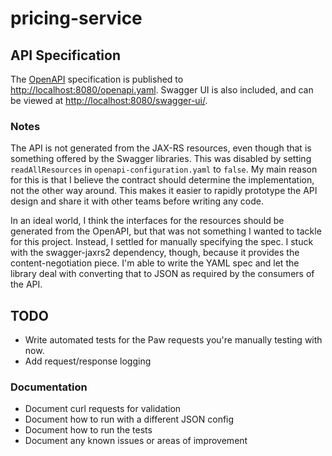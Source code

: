 pricing-service
===============

API Specification
-----------------

The [OpenAPI](https://openapis.org/) specification is published to [http://localhost:8080/openapi.yaml](http://localhost:8080/openapi.yaml). Swagger UI is also included, and can be viewed at [http://localhost:8080/swagger-ui/](http://localhost:8080/swagger-ui/).

### Notes

The API is not generated from the JAX-RS resources, even though that is something offered by the Swagger libraries. This was disabled by setting `readAllResources` in `openapi-configuration.yaml` to `false`. My main reason for this is that I believe the contract should determine the implementation, not the other way around. This makes it easier to rapidly prototype the API design and share it with other teams before writing any code.

In an ideal world, I think the interfaces for the resources should be generated from the OpenAPI, but that was not something I wanted to tackle for this project. Instead, I settled for manually specifying the spec. I stuck with the swagger-jaxrs2 dependency, though, because it provides the content-negotiation piece. I'm able to write the YAML spec and let the library deal with converting that to JSON as required by the consumers of the API.

TODO
----

- Write automated tests for the Paw requests you're manually testing with now.
- Add request/response logging

### Documentation

- Document curl requests for validation
- Document how to run with a different JSON config
- Document how to run the tests
- Document any known issues or areas of improvement